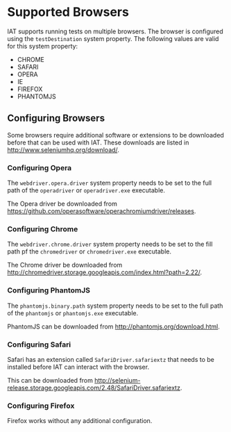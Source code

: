 # Supported Browsers

IAT supports running tests on multiple browsers. The browser is configured using the `testDestination` system property. The following values are valid for this system property:

* CHROME
* SAFARI
* OPERA
* IE
* FIREFOX
* PHANTOMJS

## Configuring Browsers

Some browsers require additional software or extensions to be downloaded before that can be used with IAT. These downloads are listed in http://www.seleniumhq.org/download/.

### Configuring Opera

The `webdriver.opera.driver` system property needs to be set to the full path of the `operadriver` or `operadriver.exe` executable.

The Opera driver be downloaded from https://github.com/operasoftware/operachromiumdriver/releases.

### Configuring Chrome

The `webdriver.chrome.driver` system property needs to be set to the fill path pf the `chromedriver` or `chromedriver.exe` executable.

The Chrome driver be downloaded from http://chromedriver.storage.googleapis.com/index.html?path=2.22/.

### Configuring PhantomJS

The `phantomjs.binary.path` system property needs to be set to the full path of the `phantomjs` or `phantomjs.exe` executable. 

PhantomJS can be downloaded from http://phantomjs.org/download.html.

### Configuring Safari

Safari has an extension called `SafariDriver.safariextz` that needs to be installed before IAT can interact with the browser. 

This can be downloaded from http://selenium-release.storage.googleapis.com/2.48/SafariDriver.safariextz.

### Configuring Firefox

Firefox works without any additional configuration.

